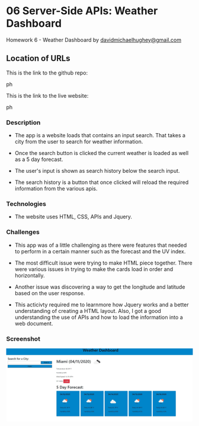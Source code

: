 # 06 Server-Side APIs: Weather Dashboard

Homework 6 - Weather Dashboard by davidmichaelhughey@gmail.com


## Location of URLs

This is the link to the github repo:

ph

This is the link to the live website:

ph

### Description

- The app is a website loads that contains an input search. That takes a city from the user to search for weather information.

- Once the search button is clicked the current weather is loaded as well as a 5 day forecast.

- The user's input is shown as search history below the search input.

- The search history is a button that once clicked will reload the required information from the various apis.

### Technologies

- The website uses HTML, CSS, APIs and Jquery.

### Challenges

- This app was of a little challenging as there were features that needed to perform in a certain manner such as the forecast and the UV index.

- The most difficult issue were trying to make HTML piece together. There were various issues in trying to make the cards load in order and horizontally.

- Another issue was discovering a way to get the longitude and latitude based on the user response.

- This acticivty required me to learnmore how Jquery works and a better understanding of creating a HTML layout. Also, I got a good understanding the use of APIs and how to load the information into a web document.

### Screenshot

![weather dashboard demo](./Assets/img/screenshot.JPG)

